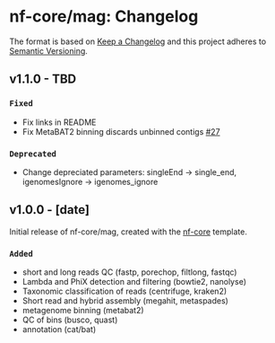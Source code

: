 # nf-core/mag: Changelog

The format is based on [Keep a Changelog](http://keepachangelog.com/en/1.0.0/)
and this project adheres to [Semantic Versioning](http://semver.org/spec/v2.0.0.html).

## v1.1.0 - TBD

### `Fixed`
- Fix links in README
- Fix MetaBAT2 binning discards unbinned contigs [#27](https://github.com/nf-core/mag/issues/27)

### `Deprecated`
- Change depreciated parameters: singleEnd -> single_end, igenomesIgnore -> igenomes_ignore

## v1.0.0 - [date]

Initial release of nf-core/mag, created with the [nf-core](http://nf-co.re/) template.

### `Added`
- short and long reads QC (fastp, porechop, filtlong, fastqc)
- Lambda and PhiX detection and filtering (bowtie2, nanolyse)
- Taxonomic classification of reads (centrifuge, kraken2)
- Short read and hybrid assembly (megahit, metaspades)
- metagenome binning (metabat2)
- QC of bins (busco, quast)
- annotation (cat/bat)

